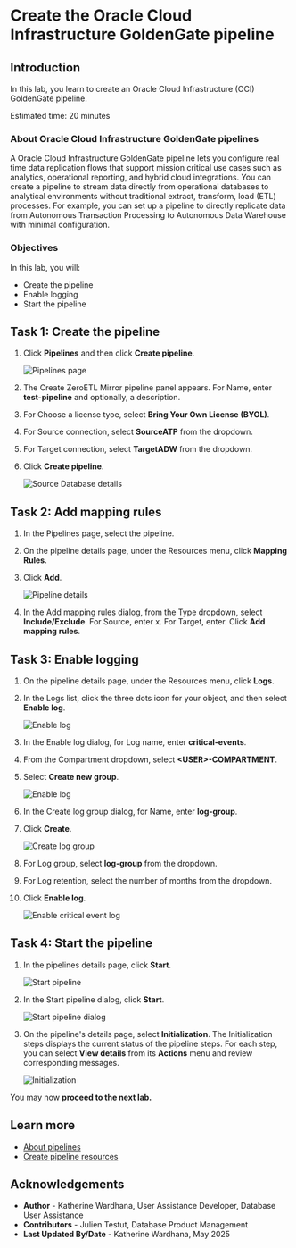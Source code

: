 # Create the Oracle Cloud Infrastructure GoldenGate pipeline

## Introduction

In this lab, you learn to create an Oracle Cloud Infrastructure (OCI) GoldenGate pipeline.

Estimated time: 20 minutes

### About Oracle Cloud Infrastructure GoldenGate pipelines

A Oracle Cloud Infrastructure GoldenGate pipeline lets you configure real time data replication flows that support mission critical use cases such as analytics, operational reporting, and hybrid cloud integrations. You can create a pipeline to stream data directly from operational databases to analytical environments without traditional extract, transform, load (ETL) processes. For example, you can set up a pipeline to directly replicate data from Autonomous Transaction Processing to Autonomous Data Warehouse with minimal configuration.

### Objectives

In this lab, you will:
* Create the pipeline
* Enable logging
* Start the pipeline

## Task 1: Create the pipeline

1. Click **Pipelines** and then click **Create pipeline**.

    ![Pipelines page](./images/01-01-create-pipeline.png)

2.  The Create ZeroETL Mirror pipeline panel appears. For Name, enter **test-pipeline** and optionally, a description.

3.  For Choose a license tyoe, select **Bring Your Own License (BYOL)**.

4.  For Source connection, select **SourceATP** from the dropdown.

5.  For Target connection, select **TargetADW** from the dropdown.

6. Click **Create pipeline**.

    ![Source Database details](./images/01-06-create-pipeline.png)

## Task 2: Add mapping rules

1. In the Pipelines page, select the pipeline.

2. On the pipeline details page, under the Resources menu, click **Mapping Rules**.

3. Click **Add**.

    ![Pipeline details](./images/02-03-pipeline-details.png)

4. In the Add mapping rules dialog, from the Type dropdown, select **Include/Exclude**. For Source, enter x. For Target, enter. Click **Add mapping rules**.

## Task 3: Enable logging

1. On the pipeline details page, under the Resources menu, click **Logs**.

2. In the Logs list, click the three dots icon for your object, and then select **Enable log**.

    ![Enable log](./images/03-02-click-enable-log.png)

3. In the Enable log dialog, for Log name, enter **critical-events**.

4. From the Compartment dropdown, select **&lt;USER&gt;-COMPARTMENT**.

5. Select **Create new group**.

    ![Enable log](./images/03-05-enable-log.png)

6. In the Create log group dialog, for Name, enter **log-group**.

7. Click **Create**.

    ![Create log group](./images/03-07-creat-log-group.png)

8. For Log group, select **log-group** from the dropdown.

9. For Log retention, select the number of months from the dropdown.

10. Click **Enable log**.

    ![Enable critical event log](./images/03-10-enable-crit-ev-log-group.png)


## Task 4: Start the pipeline

1. In the pipelines details page, click **Start**.

    ![Start pipeline](./images/04-01-start-pipeline.png)

2. In the Start pipeline dialog, click **Start**.

    ![Start pipeline dialog](./images/04-02-start-pipeline-dialog.png)

3. On the pipeline's details page, select **Initialization**. The Initialization steps displays the current status of the pipeline steps. For each step, you can select **View details** from its **Actions** menu and review corresponding messages.

    ![Initialization](./images/04-03-initialization.png)


You may now **proceed to the next lab.**

## Learn more

* [About pipelines](https://docs.oracle.com/en/cloud/paas/goldengate-service/jppjs/)
* [Create pipeline resources](https://docs.oracle.com/en/cloud/paas/goldengate-service/crylk/)

## Acknowledgements
* **Author** - Katherine Wardhana, User Assistance Developer, Database User Assistance
* **Contributors** -  Julien Testut, Database Product Management
* **Last Updated By/Date** - Katherine Wardhana, May 2025